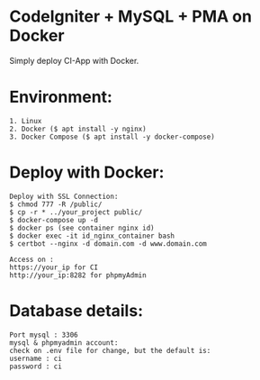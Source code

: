 # CodeIgniter + MySQL + PMA on Docker
   Simply deploy CI-App with Docker.
   
# Environment:
```
1. Linux
2. Docker ($ apt install -y nginx)
3. Docker Compose ($ apt install -y docker-compose)
```

# Deploy with Docker:
```
Deploy with SSL Connection:
$ chmod 777 -R /public/
$ cp -r * ../your_project public/
$ docker-compose up -d
$ docker ps (see container nginx id)
$ docker exec -it id_nginx_container bash
$ certbot --nginx -d domain.com -d www.domain.com

Access on :
https://your_ip for CI
http://your_ip:8282 for phpmyAdmin
```

# Database details:
```
Port mysql : 3306
mysql & phpmyadmin account:
check on .env file for change, but the default is:
username : ci
password : ci
```
